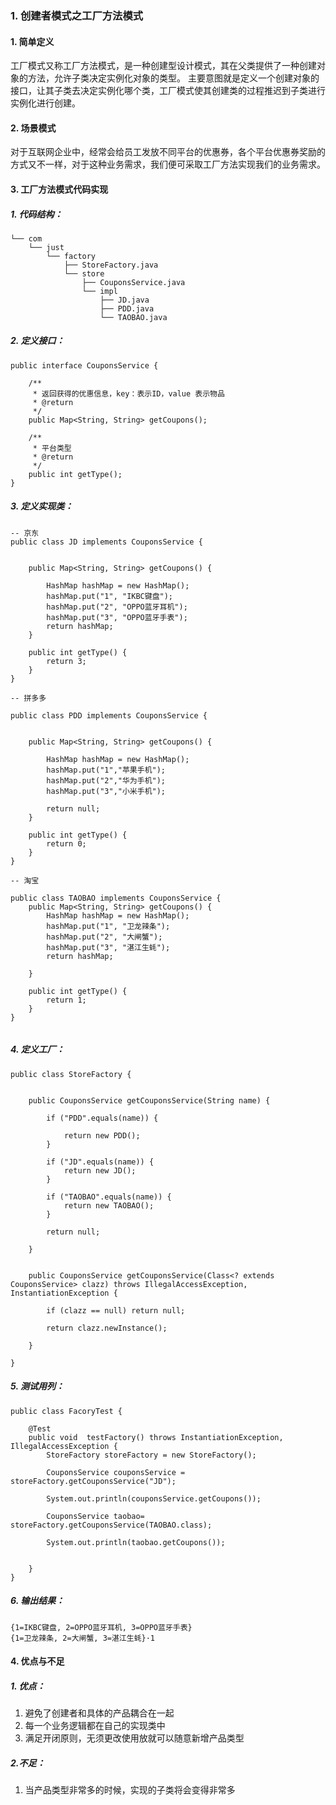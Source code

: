 ### 1. 创建者模式之工厂方法模式

#### 1. 简单定义

工厂模式又称工厂方法模式，是一种创建型设计模式，其在父类提供了一种创建对象的方法，允许子类决定实例化对象的类型。 主要意图就是定义一个创建对象的接口，让其子类去决定实例化哪个类，工厂模式使其创建类的过程推迟到子类进行实例化进行创建。

#### 2. 场景模式

对于互联网企业中，经常会给员工发放不同平台的优惠券，各个平台优惠券奖励的方式又不一样，对于这种业务需求，我们便可采取工厂方法实现我们的业务需求。

#### 3. 工厂方法模式代码实现

##### 1. 代码结构：

```
└── com
    └── just
        └── factory
            ├── StoreFactory.java
            └── store
                ├── CouponsService.java
                └── impl
                    ├── JD.java
                    ├── PDD.java
                    └── TAOBAO.java

```

##### 2. 定义接口：

```
public interface CouponsService {

    /**
     * 返回获得的优惠信息，key：表示ID，value 表示物品
     * @return
     */
    public Map<String, String> getCoupons();

    /**
     * 平台类型
     * @return
     */
    public int getType();
}
```



##### 3. 定义实现类：


```
-- 京东
public class JD implements CouponsService {


    public Map<String, String> getCoupons() {

        HashMap hashMap = new HashMap();
        hashMap.put("1", "IKBC键盘");
        hashMap.put("2", "OPPO蓝牙耳机");
        hashMap.put("3", "OPPO蓝牙手表");
        return hashMap;
    }

    public int getType() {
        return 3;
    }
}

-- 拼多多

public class PDD implements CouponsService {


    public Map<String, String> getCoupons() {

        HashMap hashMap = new HashMap();
        hashMap.put("1","苹果手机");
        hashMap.put("2","华为手机");
        hashMap.put("3","小米手机");

        return null;
    }

    public int getType() {
        return 0;
    }
}

-- 淘宝

public class TAOBAO implements CouponsService {
    public Map<String, String> getCoupons() {
        HashMap hashMap = new HashMap();
        hashMap.put("1", "卫龙辣条");
        hashMap.put("2", "大闸蟹");
        hashMap.put("3", "湛江生蚝");
        return hashMap;

    }

    public int getType() {
        return 1;
    }
}


```

##### 4. 定义工厂：

```
public class StoreFactory {


    public CouponsService getCouponsService(String name) {

        if ("PDD".equals(name)) {

            return new PDD();
        }

        if ("JD".equals(name)) {
            return new JD();
        }

        if ("TAOBAO".equals(name)) {
            return new TAOBAO();
        }

        return null;

    }


    public CouponsService getCouponsService(Class<? extends CouponsService> clazz) throws IllegalAccessException, InstantiationException {

        if (clazz == null) return null;

        return clazz.newInstance();

    }

}
```

##### 5. 测试用列：

```
public class FacoryTest {

    @Test
    public void  testFactory() throws InstantiationException, IllegalAccessException {
        StoreFactory storeFactory = new StoreFactory();

        CouponsService couponsService = storeFactory.getCouponsService("JD");

        System.out.println(couponsService.getCoupons());

        CouponsService taobao= storeFactory.getCouponsService(TAOBAO.class);

        System.out.println(taobao.getCoupons());


    }
}
```



##### 6. 输出结果：

```
{1=IKBC键盘, 2=OPPO蓝牙耳机, 3=OPPO蓝牙手表}
{1=卫龙辣条, 2=大闸蟹, 3=湛江生蚝}·1
```

#### 4. 优点与不足

##### 1. 优点：

1. 避免了创建者和具体的产品耦合在一起
2. 每一个业务逻辑都在自己的实现类中
3. 满足开闭原则，无须更改使用放就可以随意新增产品类型

##### 2.不足：

1. 当产品类型非常多的时候，实现的子类将会变得非常多
